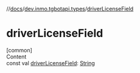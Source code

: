 //[docs](../../index.md)/[dev.inmo.tgbotapi.types](index.md)/[driverLicenseField](driver-license-field.md)



# driverLicenseField  
[common]  
Content  
const val [driverLicenseField](driver-license-field.md): [String](https://kotlinlang.org/api/latest/jvm/stdlib/kotlin/-string/index.html)  



